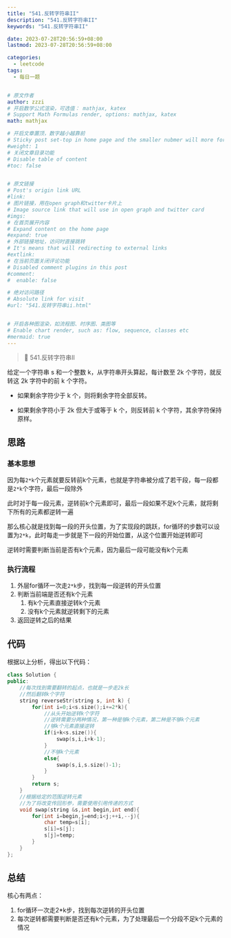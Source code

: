 ```yaml
---
title: "541.反转字符串II"
description: "541.反转字符串II"
keywords: "541.反转字符串II"

date: 2023-07-28T20:56:59+08:00
lastmod: 2023-07-28T20:56:59+08:00

categories:
  - leetcode
tags:
  - 每日一题


# 原文作者
author: zzzi
# 开启数学公式渲染，可选值： mathjax, katex
# Support Math Formulas render, options: mathjax, katex
math: mathjax

# 开启文章置顶，数字越小越靠前
# Sticky post set-top in home page and the smaller nubmer will more forward.
#weight: 1
# 关闭文章目录功能
# Disable table of content
#toc: false


# 原文链接
# Post's origin link URL
#link:
# 图片链接，用在open graph和twitter卡片上
# Image source link that will use in open graph and twitter card
#imgs:
# 在首页展开内容
# Expand content on the home page
#expand: true
# 外部链接地址，访问时直接跳转
# It's means that will redirecting to external links
#extlink:
# 在当前页面关闭评论功能
# Disabled comment plugins in this post
#comment:
#  enable: false

# 绝对访问路径
# Absolute link for visit
#url: "541.反转字符串ii.html"


# 开启各种图渲染，如流程图、时序图、类图等
# Enable chart render, such as: flow, sequence, classes etc
#mermaid: true
---
```


>🤸 541.反转字符串II

给定一个字符串 s 和一个整数 k，从字符串开头算起，每计数至 2k 个字符，就反转这 2k 字符中的前 k 个字符。

- 如果剩余字符少于 k 个，则将剩余字符全部反转。

- 如果剩余字符小于 2k 但大于或等于 k 个，则反转前 k 个字符，其余字符保持原样。

<!--more-->

## 思路

### 基本思想

因为每`2*k`个元素就要反转前k个元素，也就是字符串被分成了若干段，每一段都是`2*k`个字符，最后一段除外

此时对于每一段元素，逆转前k个元素即可，最后一段如果不足k个元素，就将剩下所有的元素都逆转一遍

那么核心就是找到每一段的开头位置，为了实现段的跳跃，for循环的步数可以设置为`2*k`，此时每走一步就是下一段的开始位置，从这个位置开始逆转即可

逆转时需要判断当前是否有k个元素，因为最后一段可能没有k个元素

### 执行流程

1. 外层for循环一次走`2*k`步，找到每一段逆转的开头位置
2. 判断当前端是否还有k个元素
   1. 有k个元素直接逆转k个元素
   2. 没有k个元素就逆转剩下的元素
3. 返回逆转之后的结果

## 代码

根据以上分析，得出以下代码：

```c++
class Solution {
public:
    //每次找到需要翻转的起点，也就是一步走2k长
    //然后翻转k个字符
    string reverseStr(string s, int k) {
        for(int i=0;i<s.size();i+=2*k){
            //从头开始逆转k个字符
            //逆转需要分两种情况，第一种是够k个元素，第二种是不够k个元素
            //够k个元素直接逆转
            if(i+k<s.size()){
                swap(s,i,i+k-1);
            }
            //不够k个元素
            else{
                swap(s,i,s.size()-1);
            }
        }
        return s;
    }
    //根据给定的范围逆转元素
    //为了将改变传回形参，需要使用引用传递的方式
    void swap(string &s,int begin,int end){
        for(int i=begin,j=end;i<j;++i,--j){
            char temp=s[i];
            s[i]=s[j];
            s[j]=temp;
        }
    }
};
```

## 总结

核心有两点：

1. for循环一次走2*k步，找到每次逆转的开头位置
2. 每次逆转都需要判断是否还有k个元素，为了处理最后一个分段不足k个元素的情况
